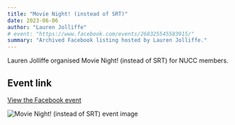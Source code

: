 ```yaml
---
title: "Movie Night! (instead of SRT)"
date: 2023-06-06
author: "Lauren Jolliffe"
# event: "https://www.facebook.com/events/268325545583915/"
summary: "Archived Facebook listing hosted by Lauren Jolliffe."
---
```

Lauren Jolliffe organised Movie Night! (instead of SRT) for NUCC members.

## Event link

[View the Facebook event](https://www.facebook.com/events/268325545583915/)

![Movie Night! (instead of SRT) event image](/trip/event-images/20230606_movie_night_instead_of_srt.jpg)
